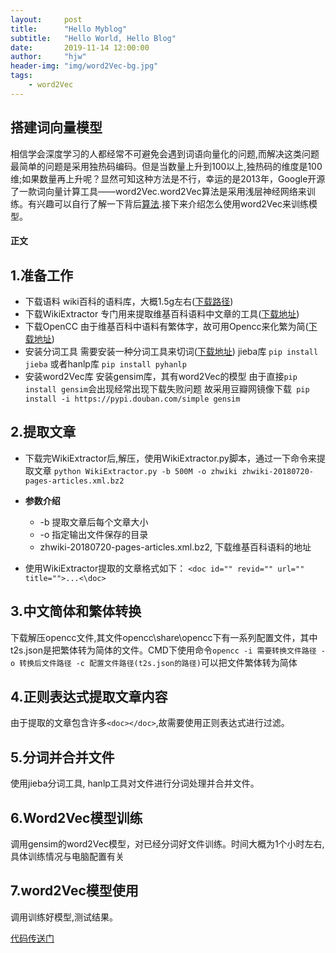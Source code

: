 ```yaml
---
layout:     post
title:      "Hello Myblog"
subtitle:   "Hello World, Hello Blog"
date:       2019-11-14 12:00:00
author:     "hjw"
header-img: "img/word2Vec-bg.jpg"
tags:
    - word2Vec
---
```


## 搭建词向量模型
  相信学会深度学习的人都经常不可避免会遇到词语向量化的问题,而解决这类问题最简单的问题是采用独热码编码。但是当数量上升到100以上,独热码的维度是100维;如果数量再上升呢？显然可知这种方法是不行，幸运的是2013年，Google开源了一款词向量计算工具——word2Vec.word2Vec算法是采用浅层神经网络来训练。有兴趣可以自行了解一下背后[算法](https://www.cnblogs.com/guoyaohua/p/9240336.html).接下来介绍怎么使用word2Vec来训练模型。

#### 正文

1.准备工作
-----
+ 下载语料
  wiki百科的语料库，大概1.5g左右([下载路径](https://dumps.wikimedia.org/zhwiki/latest/zhwiki-latest-pages-articles.xml.bz2))
+ 下载WikiExtractor
  专门用来提取维基百科语料中文章的工具([下载地址](https://github.com/attardi/wikiextractor))
+ 下载OpenCC
  由于维基百科中语料有繁体字，故可用Opencc来化繁为简([下载地址](https://github.com/BYVoid/OpenCC))
+ 安装分词工具
  需要安装一种分词工具来切词([下载地址](https://github.com/fxsjy/jieba))
  jieba库 `pip install jieba`
  或者hanlp库 `pip install pyhanlp`
+ 安装word2Vec库
  安装gensim库，其有word2Vec的模型
  由于直接`pip install gensim`会出现经常出现下载失败问题
  故采用豆瓣网镜像下载` pip install -i https://pypi.douban.com/simple gensim`

2.提取文章
-----

  + 下载完WikiExtractor后,解压，使用WikiExtractor.py脚本，通过一下命令来提取文章
  `python WikiExtractor.py -b 500M -o zhwiki zhwiki-20180720-pages-articles.xml.bz2`
  + **参数介绍**  
    + -b 提取文章后每个文章大小
    + -o 指定输出文件保存的目录
    + zhwiki-20180720-pages-articles.xml.bz2, 下载维基百科语料的地址

  + 使用WikiExtractor提取的文章格式如下：
  `<doc id="" revid="" url="" title="">...<\doc>`

3.中文简体和繁体转换
-----
  下载解压opencc文件,其文件opencc\share\opencc下有一系列配置文件，其中t2s.json是把繁体转为简体的文件。CMD下使用命令`opencc -i 需要转换文件路径 -o 转换后文件路径 -c 配置文件路径(t2s.json的路径)`可以把文件繁体转为简体

4.正则表达式提取文章内容
-----

  由于提取的文章包含许多`<doc></doc>`,故需要使用正则表达式进行过滤。

5.分词并合并文件
-----
  使用jieba分词工具, hanlp工具对文件进行分词处理并合并文件。

6.Word2Vec模型训练
-----

  调用gensim的word2Vec模型，对已经分词好文件训练。时间大概为1个小时左右,具体训练情况与电脑配置有关

7.word2Vec模型使用
-----
  调用训练好模型,测试结果。

[代码传送门](https://github.com/MorningForest/word2vec)
